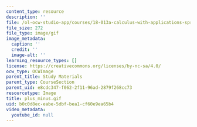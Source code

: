 ```yaml
---
content_type: resource
description: ''
file: /ol-ocw-studio-app/courses/18-013a-calculus-with-applications-spring-2005/b0c0d8eceabe5dbfbea1cf60e9ea65b4_plus_minus.gif
file_size: 272
file_type: image/gif
image_metadata:
  caption: ''
  credit: ''
  image-alt: ''
learning_resource_types: []
license: https://creativecommons.org/licenses/by-nc-sa/4.0/
ocw_type: OCWImage
parent_title: Study Materials
parent_type: CourseSection
parent_uid: e8cdc347-f062-2f11-96ad-2879f268cc73
resourcetype: Image
title: plus_minus.gif
uid: b0c0d8ec-eabe-5dbf-bea1-cf60e9ea65b4
video_metadata:
  youtube_id: null
---
```

